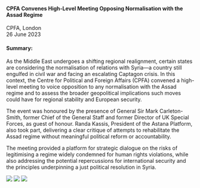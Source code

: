 <h4>CPFA Convenes High-Level Meeting Opposing Normalisation with the Assad Regime</h4>


CPFA, London
<br>
26 June 2023 


<h4>Summary:</h4>

As the Middle East undergoes a shifting regional realignment, certain states are considering the normalisation of relations with Syria—a country still engulfed in civil war and facing an escalating Captagon crisis. In this context, the Centre for Political and Foreign Affairs (CPFA) convened a high-level meeting to voice opposition to any normalisation with the Assad regime and to assess the broader geopolitical implications such moves could have for regional stability and European security.

The event was honoured by the presence of General Sir Mark Carleton-Smith, former Chief of the General Staff and former Director of UK Special Forces, as guest of honour. Randa Kassis, President of the Astana Platform, also took part, delivering a clear critique of attempts to rehabilitate the Assad regime without meaningful political reform or accountability.

The meeting provided a platform for strategic dialogue on the risks of legitimising a regime widely condemned for human rights violations, while also addressing the potential repercussions for international security and the principles underpinning a just political resolution in Syria.

![](9.JPG)
![](10.JPG)
![](11.JPG)

